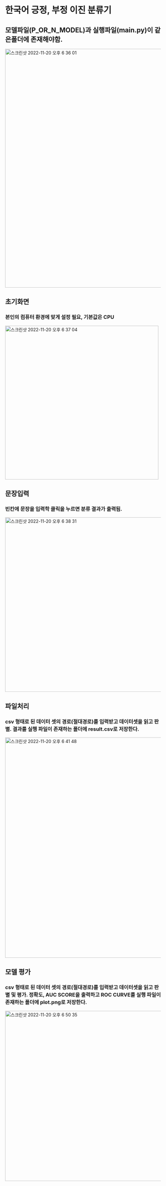 # 한국어 긍정, 부정 이진 분류기
## 모델파일(P_OR_N_MODEL)과 실행파일(main.py)이 같은폴더에 존재해야함.


<img width="770" alt="스크린샷 2022-11-20 오후 6 36 01" src="https://user-images.githubusercontent.com/93313445/202895114-89c168df-f680-421c-9658-847d82025382.png">

## 초기화면

### 본인의 컴퓨터 환경에 맞게 설정 필요, 기본값은 CPU<br>
<img width="496" alt="스크린샷 2022-11-20 오후 6 37 04" src="https://user-images.githubusercontent.com/93313445/202895135-5aa85dd5-15ac-4225-8162-d2ea75127e2b.png">

## 문장입력

### 빈칸에 문장을 입력학 클릭을 누르면 분류 결과가 출력됨.<br>
<img width="563" alt="스크린샷 2022-11-20 오후 6 38 31" src="https://user-images.githubusercontent.com/93313445/202895188-193341dc-a37d-4cf4-8a1d-b3ca4ecf6670.png">

## 파일처리

### csv 형태로 된 데이터 셋의 경로(절대경로)를 입력받고 데이터셋을 읽고 판별. 결과를 실행 파일이 존재하는 폴더에 result.csv로 저장한다.<br>
<img width="711" alt="스크린샷 2022-11-20 오후 6 41 48" src="https://user-images.githubusercontent.com/93313445/202895297-db51ccb0-6e4c-40d3-8cec-6312082eb54e.png">

## 모델 평가

### csv 형태로 된 데이터 셋의 경로(절대경로)를 입력받고 데이터셋을 읽고 판별 및 평가. 정확도, AUC SCORE을 출력하고 ROC CURVE를 실행 파일이 존재하는 폴더에 plot.png로 저장한다.<br>

<img width="549" alt="스크린샷 2022-11-20 오후 6 50 35" src="https://user-images.githubusercontent.com/93313445/202895629-7efd4cbc-2fa1-4a02-9fd7-9f5a307edc60.png">
